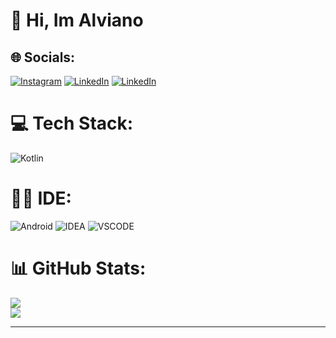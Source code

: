 # 👋 Hi, Im Alviano
 

## 🌐 Socials:
[![Instagram](https://img.shields.io/badge/Instagram-E4405F?style=for-the-badge&logo=instagram&logoColor=white)](https://instagram.com/mdalviano) [![LinkedIn](https://img.shields.io/badge/LinkedIn-0077B5?style=for-the-badge&logo=linkedin&logoColor=white)](https://linkedin.com/in/m-detryalviano-maharandi-4222bb312) [![LinkedIn](https://img.shields.io/badge/GitHub-100000?style=for-the-badge&logo=github&logoColor=white)](https://github.com/MDAlviano)


# 💻 Tech Stack: 
![Kotlin](https://img.shields.io/badge/kotlin-B125EA.svg?style=for-the-badge&logo=kotlin&logoColor=white)


# 👩‍💻 IDE:
![Android](https://img.shields.io/badge/Android_Studio-33cc5a?style=for-the-badge&logo=android-studio&logoColor=white) ![IDEA](https://img.shields.io/badge/IntelliJ_IDEA-000000.svg?style=for-the-badge&logo=intellij-idea&logoColor=white) ![VSCODE](https://img.shields.io/badge/VSCode-0078D4?style=for-the-badge&logo=visual%20studio%20code&logoColor=white)


# 📊 GitHub Stats:
![](https://github-readme-streak-stats.herokuapp.com/?user=MDAlviano&theme=radical&hide_border=false)<br/>
![](https://github-readme-stats.vercel.app/api/top-langs/?username=MDAlviano&theme=radical&hide_border=false&include_all_commits=false&count_private=false&layout=compact)

---

<!-- Proudly created with GPRM ( https://gprm.itsvg.in ) -->
